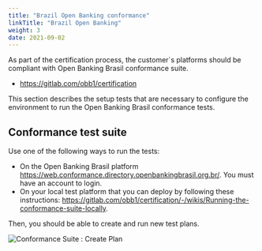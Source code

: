 ```yaml
---
title: "Brazil Open Banking conformance"
linkTitle: "Brazil Open Banking"
weight: 3
date: 2021-09-02
---
```


As part of the certification process, the customer´s platforms should be compliant with Open Banking Brasil conformance suite.

* <https://gitlab.com/obb1/certification>

This section describes the setup tests that are necessary to configure the environment to run the Open Banking Brasil conformance tests.

## Conformance test suite

Use one of the following ways to run the tests:

* On the Open Banking Brasil platform <https://web.conformance.directory.openbankingbrasil.org.br/>. You must have an account to login.
* On your local test platform that you can deploy by following these instructions: <https://gitlab.com/obb1/certification/-/wikis/Running-the-conformance-suite-locally>.

Then, you should be able to create and run new test plans.

![Conformance Suite : Create Plan](/Images/conformance-suite/create-plan-ob.png)
